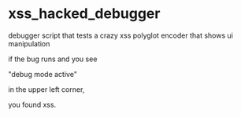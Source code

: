 # xss_hacked_debugger
debugger script that tests a crazy xss polyglot encoder that shows ui manipulation

if the bug runs and you see 

"debug mode active" 

in the upper left corner,

you found xss.
